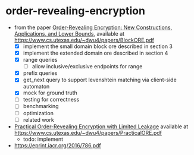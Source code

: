 # order-revealing-encryption

* from the paper [Order-Revealing Encryption: New Constructions, Applications, and Lower Bounds](./BlockORE.pdf),
  available at https://www.cs.utexas.edu/~dwu4/papers/BlockORE.pdf
  * [x] implement the small domain block ore described in section 3
  * [x] implement the extended domain ore described in section 4
  * [x] range queries
    * [ ] allow inclusive/exclusive endpoints for range
  * [x] prefix queries
  * [x] get_next query to support levenshtein matching via client-side automaton
  * [x] mock for ground truth
  * [ ] testing for correctness
  * [ ] benchmarking
  * [ ] optimization
  * [ ] related work
* [Practical Order-Revealing Encryption with Limited Leakage](./PracticalORE.pdf)
  available at https://www.cs.utexas.edu/~dwu4/papers/PracticalORE.pdf
  * todo: implement
* https://eprint.iacr.org/2016/786.pdf